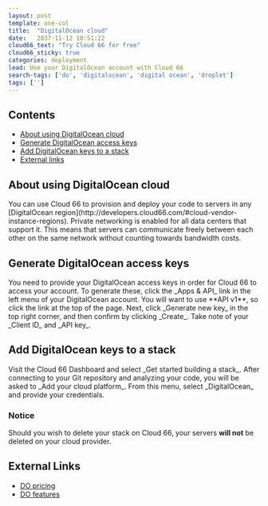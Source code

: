 ```yaml
---
layout: post
template: one-col
title:  "DigitalOcean cloud"
date:   2037-11-12 10:51:22
cloud66_text: "Try Cloud 66 for free"
cloud66_sticky: true
categories: deployment
lead: Use your DigitalOcean account with Cloud 66
search-tags: ['do', 'digitalocean', 'digital ocean', 'droplet']
tags: ['']
---
```


<h2>Contents</h2>
<ul class="page-toc">
	<li>
		<a href="#about">About using DigitalOcean cloud</a>
	</li>
	<li>
		<a href="#gen">Generate DigitalOcean access keys</a>
	</li>
	<li>
		<a href="#add">Add DigitalOcean keys to a stack</a>
	</li>
	<li>
		<a href="#external">External links</a>
	</li>
</ul>

<h2 id="about">About using DigitalOcean cloud</h2>
You can use Cloud 66 to provision and deploy your code to servers in any [DigitalOcean region](http://developers.cloud66.com/#cloud-vendor-instance-regions). Private networking is enabled for all data centers that support it. This means that servers can communicate freely between each other on the same network without counting towards bandwidth costs.

<h2 id="gen">Generate DigitalOcean access keys</h2>
You need to provide your DigitalOcean access keys in order for Cloud 66 to access your account. To generate these, click the _Apps & API_ link in the left menu of your DigitalOcean account. You will want to use **API v1**, so click the link at the top of the page. Next, click _Generate new key_ in the top right corner, and then confirm by clicking _Create_. Take note of your _Client ID_ and _API key_.

<h2 id="add">Add DigitalOcean keys to a stack</h2>
Visit the Cloud 66 Dashboard and select _Get started building a stack_. After connecting to your Git repository and analyzing your code, you will be asked to _Add your cloud platform_. From this menu, select _DigitalOcean_ and provide your credentials.
<br/>
<div class="notice notice-warning">
    <h3>Notice</h3>
    <p>Should you wish to delete your stack on Cloud 66, your servers <b>will not</b> be deleted on your cloud provider.</p>
</div>

<h2 id="external">External Links</h2>
<ul>
	<li><a href="https://digitalocean.com/pricing" target="_blank">DO pricing</a></li>
	<li><a href="https://digitalocean.com/features" target="_blank">DO features</a></li>
</ul>
